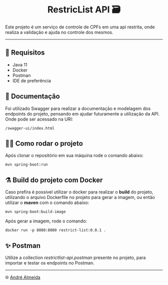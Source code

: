 # <center>RestricList API 🗃️</center>

Este projeto é um serviço de controle de CPFs em uma api restrita, onde realiza a validação e ajuda no controle dos mesmos.

---
## 📝 Requisitos
* Java 11
* Docker
* Postman
* IDE de preferência

## 📄 Documentação 
Foi utilizado Swagger para realizar a documentação e modelagem dos endpoints do projeto, pensando em ajudar futuramente a utilização da API. Onde pode ser acessado na URI:
```
/swagger-ui/index.html
```

## 🧑‍💻 Como rodar o projeto
Após clonar o repositório em sua máquina rode o comando abaixo:
```
mvn spring-boot:run
```

## ⚗️ Build do projeto com Docker
Caso prefira é possível utilizar o docker para realizar o **build** do projeto, utilizando o arquivo Dockerfile no projeto para gerar a imagem, ou então utilizar o **maven** com o comando abaixo: 
```
mvn spring-boot:build-image
```
Após gerar a imagem, rode o comando:
```
docker run -p 8080:8080 restrict-list:0.0.1 .
```

## ✨ Postman
Utilize a collection _restrictlist-api.postman_ presente no projeto, para importar e testar os endpoints no Postman. 

___
🌐 [André Almeida](https://github.com/andreluas)
